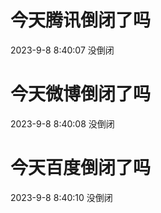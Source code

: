 # 今天腾讯倒闭了吗

2023-9-8 8:40:07 没倒闭

# 今天微博倒闭了吗

2023-9-8 8:40:08 没倒闭

# 今天百度倒闭了吗

2023-9-8 8:40:10 没倒闭

